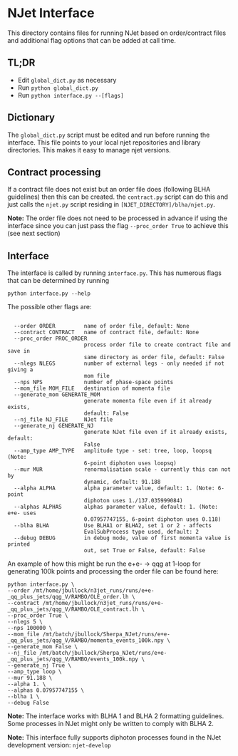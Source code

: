 # NJet Interface

This directory contains files for running NJet based on order/contract files and additional flag options that can be added at call time.

## TL;DR

- Edit `global_dict.py` as necessary
- Run `python global_dict.py`
- Run `python interface.py --[flags]`

## Dictionary

The `global_dict.py` script must be edited and run before running the interface. This file points to your local njet repositories and library directories. This makes it easy to manage njet versions.

## Contract processing

If a contract file does not exist but an order file does (following BLHA guidelines) then this can be created. the `contract.py` script can do this and just calls the `njet.py` script residing in `[NJET_DIRECTORY]/blha/njet.py`.

**Note:** The order file does not need to be processed in advance if using the interface since you can just pass the flag `--proc_order True` to achieve this (see next section)

## Interface

The interface is called by running `interface.py`. This has numerous flags that can be determined by running

```python interface.py --help```

The possible other flags are:

```

  --order ORDER         name of order file, default: None
  --contract CONTRACT   name of contract file, default: None
  --proc_order PROC_ORDER
                        process order file to create contract file and save in
                        same directory as order file, default: False
  --nlegs NLEGS         number of external legs - only needed if not giving a
                        mom file
  --nps NPS             number of phase-space points
  --mom_file MOM_FILE   destination of momenta file
  --generate_mom GENERATE_MOM
                        generate momenta file even if it already exists,
                        default: False
  --nj_file NJ_FILE     NJet file
  --generate_nj GENERATE_NJ
                        generate NJet file even if it already exists, default:
                        False
  --amp_type AMP_TYPE   amplitude type - set: tree, loop, loopsq (Note:
                        6-point diphoton uses loopsq)
  --mur MUR             renormalisation scale - currently this can not by
                        dynamic, default: 91.188
  --alpha ALPHA         alpha parameter value, default: 1. (Note: 6-point
                        diphoton uses 1./137.035999084)
  --alphas ALPHAS       alphas parameter value, default: 1. (Note: e+e- uses
                        0.07957747155, 6-point diphoton uses 0.118)
  --blha BLHA           Use BLHA1 or BLHA2, set 1 or 2 - affects
                        EvalSubProcess type used, default: 2
  --debug DEBUG         in debug mode, value of first momenta value is printed
                        out, set True or False, default: False
```

An example of how this might be run the e+e- -> qqg at 1-loop for generating 100k points and processing the order file can be found here:

```
python interface.py \
--order /mt/home/jbullock/n3jet_runs/runs/e+e-_qq_plus_jets/qqg_V/RAMBO/OLE_order.lh \
--contract /mt/home/jbullock/n3jet_runs/runs/e+e-_qq_plus_jets/qqg_V/RAMBO/OLE_contract.lh \
--proc_order True \
--nlegs 5 \
--nps 100000 \
--mom_file /mt/batch/jbullock/Sherpa_NJet/runs/e+e-_qq_plus_jets/qqg_V/RAMBO/momenta_events_100k.npy \
--generate_mom False \
--nj_file /mt/batch/jbullock/Sherpa_NJet/runs/e+e-_qq_plus_jets/qqg_V/RAMBO/events_100k.npy \
--generate_nj True \
--amp_type loop \
--mur 91.188 \
--alpha 1. \
--alphas 0.07957747155 \
--blha 1 \
--debug False
```

**Note:** The interface works with BLHA 1 and BLHA 2 formatting guidelines. Some processes in NJet might only be written to comply with BLHA 2.

**Note:** This interface fully supports diphoton processes found in the NJet development version: `njet-develop`
